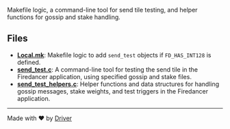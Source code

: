 <!--------------------------------------------------------------------------------->
<!-- IMPORTANT: This file is auto-generated by Driver (https://driver.ai). -------->
<!-- Manual edits may be overwritten on future commits. --------------------------->
<!--------------------------------------------------------------------------------->

Makefile logic, a command-line tool for send tile testing, and helper functions for gossip and stake handling.


## Files
- **[Local.mk](Local.mk.md)**: Makefile logic to add `send_test` objects if `FD_HAS_INT128` is defined.
- **[send_test.c](send_test.c.md)**: A command-line tool for testing the send tile in the Firedancer application, using specified gossip and stake files.
- **[send_test_helpers.c](send_test_helpers.c.md)**: Helper functions and data structures for handling gossip messages, stake weights, and test triggers in the Firedancer application.

---
Made with ❤️ by [Driver](https://www.driver.ai/)